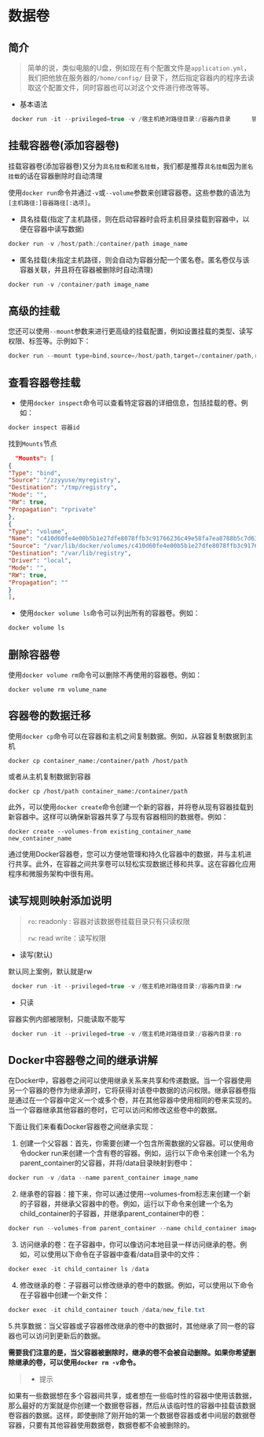 # 数据卷

## 简介

> 简单的说，类似电脑的U盘，例如现在有个配置文件是`application.yml`，我们把他放在服务器的`/home/config/`
> 目录下，然后指定容器内的程序去读取这个配置文件，同时容器也可以对这个文件进行修改等等。

+ 基本语法

```java
 docker run -it --privileged=true -v /宿主机绝对路径目录:/容器内目录      镜像名
```

## 挂载容器卷(添加容器卷)

挂载容器卷(添加容器卷)又分为`具名挂载`和`匿名挂载`，我们都是推荐`具名挂载`因为`匿名挂载`的话在容器删除时自动清理

使用`docker run`命令并通过`-v`或`--volume`参数来创建容器卷。这些参数的语法为`[主机路径:]容器路径[:选项]`。

+ 具名挂载(指定了主机路径，则在启动容器时会将主机目录挂载到容器中，以便在容器中读写数据)

```java
docker run -v /host/path:/container/path image_name
```

+ 匿名挂载(未指定主机路径，则会自动为容器分配一个匿名卷。匿名卷仅与该容器关联，并且将在容器被删除时自动清理)

```java
docker run -v /container/path image_name
```

## 高级的挂载

您还可以使用`--mount`参数来进行更高级的挂载配置，例如设置挂载的类型、读写权限、标签等。示例如下：

```java
docker run --mount type=bind,source=/host/path,target=/container/path,readonly image_name
```

## 查看容器卷挂载

+ 使用`docker inspect`命令可以查看特定容器的详细信息，包括挂载的卷。例如：

```java
docker inspect 容器id
```

找到`Mounts`节点

```json
  "Mounts": [
{
"Type": "bind",
"Source": "/zzyyuse/myregistry",
"Destination": "/tmp/registry",
"Mode": "",
"RW": true,
"Propagation": "rprivate"
},
{
"Type": "volume",
"Name": "c410d60fe4e00b5b1e27dfe8078ffb3c91766236c49e58fa7ea8788b5c7d6373",
"Source": "/var/lib/docker/volumes/c410d60fe4e00b5b1e27dfe8078ffb3c91766236c49e58fa7ea8788b5c7d6373/_data",
"Destination": "/var/lib/registry",
"Driver": "local",
"Mode": "",
"RW": true,
"Propagation": ""
}
],
```

+ 使用`docker volume ls`命令可以列出所有的容器卷。例如：

```java
docker volume ls
```

## 删除容器卷

使用`docker volume rm`命令可以删除不再使用的容器卷。例如：

```shell
docker volume rm volume_name
```

## 容器卷的数据迁移

使用`docker cp`命令可以在容器和主机之间复制数据。例如，从容器复制数据到主机

```shell
docker cp container_name:/container/path /host/path
```

或者从主机复制数据到容器

```shell
docker cp /host/path container_name:/container/path
```

此外，可以使用`docker create`命令创建一个新的容器，并将卷从现有容器挂载到新容器中。这样可以确保新容器共享了与现有容器相同的数据卷。例如：

```shell
docker create --volumes-from existing_container_name new_container_name
```

通过使用Docker容器卷，您可以方便地管理和持久化容器中的数据，并与主机进行共享。此外，在容器之间共享卷可以轻松实现数据迁移和共享。这在容器化应用程序和微服务架构中很有用。

## 读写规则映射添加说明

> `ro`: readonly : 容器对该数据卷挂载目录只有只读权限
>
> `rw`: read write：读写权限

+ 读写(默认)

默认同上案例，默认就是rw

```java
 docker run -it --privileged=true -v /宿主机绝对路径目录:/容器内目录:rw      镜像名
```

+ 只读

容器实例内部被限制，只能读取不能写

```java
 docker run -it --privileged=true -v /宿主机绝对路径目录:/容器内目录:ro      镜像名
```

## Docker中容器卷之间的继承讲解

在Docker中，容器卷之间可以使用继承关系来共享和传递数据。当一个容器使用另一个容器的卷作为继承源时，它将获得对该卷中数据的访问权限。继承容器卷指是通过在一个容器中定义一个或多个卷，并在其他容器中使用相同的卷来实现的。当一个容器继承其他容器的卷时，它可以访问和修改这些卷中的数据。

下面让我们来看看Docker容器卷之间继承实现：

1. 创建一个父容器：首先，你需要创建一个包含所需数据的父容器。可以使用命令docker
   run来创建一个含有卷的容器。例如，运行以下命令来创建一个名为parent_container的父容器，并将/data目录映射到卷中：

```java
docker run -v /data --name parent_container image_name
```

2. 继承卷的容器：接下来，你可以通过使用--volumes-from标志来创建一个新的子容器，并继承父容器中的卷。例如，运行以下命令来创建一个名为child_container的子容器，并继承parent_container中的卷：

```java
docker run --volumes-from parent_container --name child_container image_name
```

3. 访问继承的卷：在子容器中，你可以像访问本地目录一样访问继承的卷。例如，可以使用以下命令在子容器中查看/data目录中的文件：

```java
docker exec -it child_container ls /data
```

4. 修改继承的卷：子容器可以修改继承的卷中的数据。例如，可以使用以下命令在子容器中创建一个新文件：

```java
docker exec -it child_container touch /data/new_file.txt
```

5.共享数据：当父容器或子容器修改继承的卷中的数据时，其他继承了同一卷的容器也可以访问到更新后的数据。

**需要我们注意的是，当父容器被删除时，继承的卷不会被自动删除。如果你希望删除继承的卷，可以使用`docker rm -v`命令。**



> + 提示
>
>
如果有一些数据想在多个容器间共享，或者想在一些临时性的容器中使用该数据，那么最好的方案就是你创建一个数据卷容器，然后从该临时性的容器中挂载该数据卷容器的数据。这样，即使删除了刚开始的第一个数据卷容器或者中间层的数据卷容器，只要有其他容器使用数据卷，数据卷都不会被删除的。


